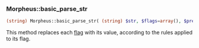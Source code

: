 ### Morpheus::basic_parse_str
```php
(string) Morpheus::basic_parse_str( (string) $str, $flags=array(), $prefix='{', $postfix='}', $parse=FALSE);
```

This method replaces each [flag](./morpheus-flag.md) with its value, according to the rules applied to its flag.
